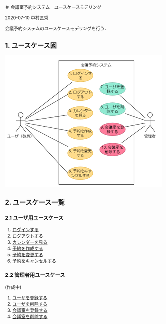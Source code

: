 ＃ 会議室予約システム　ユースケースモデリング

2020-07-10 中村匡秀

会議予約システムのユースケースモデリングを行う．


## 1. ユースケース図

<img src="img/kaigi_usecase.png">

## 2. ユースケース一覧
### 2.1 ユーザ用ユースケース
1. [ログインする](./usecase01.md)
1. [ログアウトする](./usecase02.md)
1. [カレンダーを見る](./usecase03.md)
1. [予約を作成する](./usecase04.md)
1. [予約を変更する](./usecase05.md)
1. [予約をキャンセルする](./usecase06.md)

### 2.2 管理者用ユースケース

(作成中)

1. [ユーザを登録する](./usecase07.md)
1. [ユーザを削除する](./usecase08.md)
1. [会議室を登録する](./usecase09.md)
1. [会議室を削除する](./usecase10.md)
